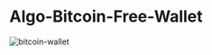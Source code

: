 # Algo-Bitcoin-Free-Wallet

<img src="https://github.com/AlgoNetwork/Algo-Bitcoin-Free-Wallet/blob/main/a.png" alt="bitcoin-wallet">

